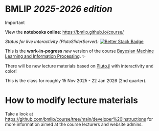 # BMLIP *2025-2026 edition*


> [!IMPORTANT]
> View the **notebooks online**: https://bmlip.github.io/course/
>
> *Status for live interactivity (PlutoSliderServer):* [![Better Stack Badge](https://uptime.betterstack.com/status-badges/v1/monitor/1svzl.svg)](https://tue-bmlip.betteruptime.com/)




This is the **work-in-pogress** *new* version of the course [Bayesian Machine Learning and Information Processing](https://github.com/bertdv/BMLIP). ✨

There will be new lecture materials based on [Pluto.jl](https://plutojl.org/) with interactivity and color!



This is the class for roughly 15 Nov 2025 - 22 Jan 2026 (2nd quarter).


# How to modify lecture materials

Take a look at https://github.com/bmlip/course/tree/main/developer%20instructions for more information aimed at the course lecturers and website admins.


